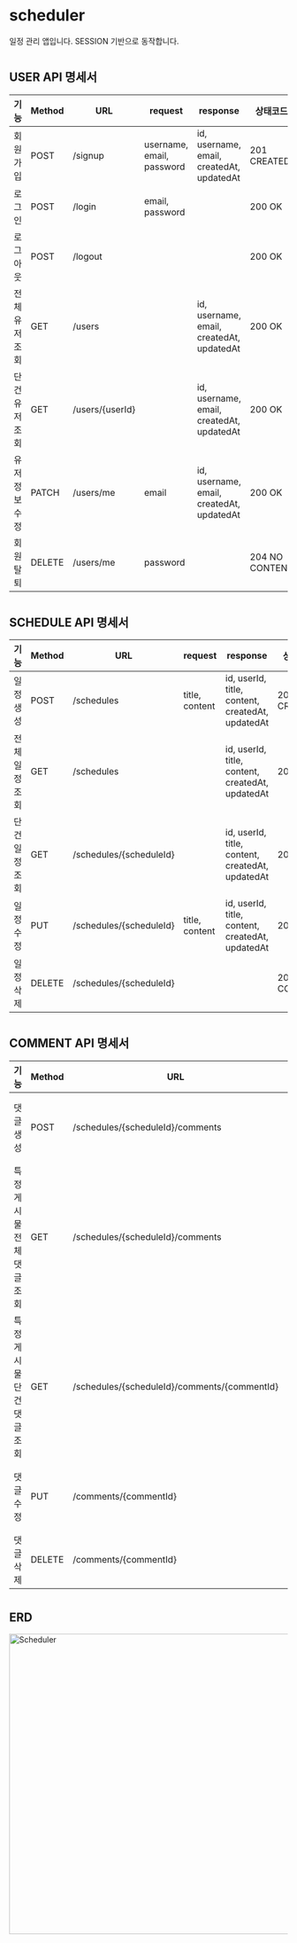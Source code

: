 # scheduler
일정 관리 앱입니다.
SESSION 기반으로 동작합니다.

#

## USER API 명세서

기능     |  Method | URL    | request | response | 상태코드
--------|---------|--------|---------|----------|---------
회원가입  | POST    | /signup| username, email, password | id, username, email, createdAt, updatedAt | 201 CREATED
로그인  | POST    | /login| email, password |   | 200 OK
로그아웃  | POST    | /logout|   |   | 200 OK
전체 유저 조회  | GET    | /users|         | id, username, email, createdAt, updatedAt | 200 OK
단건 유저 조회  | GET    | /users/{userId}|         | id, username, email, createdAt, updatedAt | 200 OK
유저 정보 수정  | PATCH    | /users/me | email      | id, username, email, createdAt, updatedAt | 200 OK
회원탈퇴  | DELETE    | /users/me | password        |     | 204 NO CONTENT

#

## SCHEDULE API 명세서

기능     |  Method | URL    | request | response | 상태코드
--------|---------|--------|---------|----------|---------
일정 생성  | POST    | /schedules | title, content | id, userId, title, content, createdAt, updatedAt | 201 CREATED
전체 일정 조회  | GET    | /schedules|         | id, userId, title, content, createdAt, updatedAt | 200 OK
단건 일정 조회  | GET    | /schedules/{scheduleId}|         | id, userId, title, content, createdAt, updatedAt | 200 OK
일정 수정  | PUT    | /schedules/{scheduleId}| title, content      | id, userId, title, content, createdAt, updatedAt | 200 OK
일정 삭제  | DELETE    | /schedules/{scheduleId} |         |     | 204 NO CONTENT

#

## COMMENT API 명세서

기능     |  Method | URL    | request | response | 상태코드
--------|---------|--------|---------|----------|---------
댓글 생성  | POST    | /schedules/{scheduleId}/comments | comment |  id, scheduleId, userId, comment, createdAt, updatedAt | 201 CREATED
특정 게시물 전체 댓글 조회  | GET    | /schedules/{scheduleId}/comments |         | id, scheduleId, userId, comment, createdAt, updatedAt | 200 OK
특정 게시물 단건 댓글 조회  | GET    |  /schedules/{scheduleId}/comments/{commentId} |         | id, scheduleId, userId, comment, createdAt, updatedAt | 200 OK
댓글 수정  | PUT   | /comments/{commentId} | comment   | id, scheduleId, userId, comment, createdAt, updatedAt | 200 OK
댓글 삭제  | DELETE    | /comments/{commentId} |         |     | 204 NO CONTENT


#

## ERD

<img width="1411" height="542" alt="Scheduler" src="https://github.com/user-attachments/assets/d4a3b407-3513-4809-b253-e3a87ff9eafb" />



